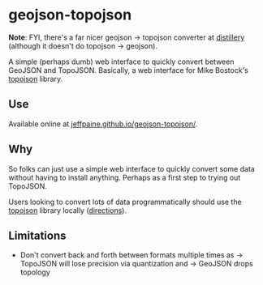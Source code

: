 # geojson-topojson

**Note**: FYI, there's a far nicer geojson -> topojson converter at [distillery](http://shancarter.github.io/distillery/) (although it doesn't do topojson -> geojson).

A simple (perhaps dumb) web interface to quickly convert between GeoJSON and TopoJSON. Basically, a web interface for Mike Bostock's [topojson](https://github.com/mbostock/topojson) library.

## Use

Available online at [jeffpaine.github.io/geojson-topojson/](http://jeffpaine.github.io/geojson-topojson/).

## Why

So folks can just use a simple web interface to quickly convert some data without having to install anything. Perhaps as a first step to trying out TopoJSON.

Users looking to convert lots of data programmatically should use the [topojson](https://github.com/mbostock/topojson) library locally ([directions](http://gis.stackexchange.com/questions/45138/convert-geojson-to-topojson)).

## Limitations

 * Don't convert back and forth between formats multiple times as -> TopoJSON will lose precision via quantization and -> GeoJSON drops topology
